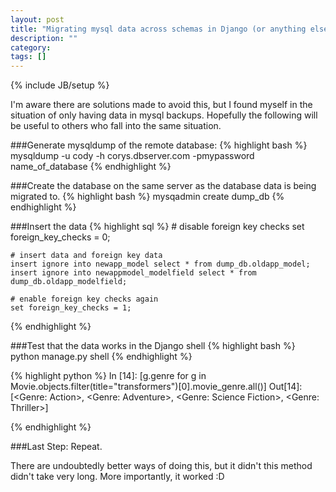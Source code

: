 ```yaml
---
layout: post
title: "Migrating mysql data across schemas in Django (or anything else)"
description: ""
category: 
tags: []
---
```

{% include JB/setup %}

I'm aware there are solutions made to avoid this, but I found myself in the situation of only having data in mysql backups. Hopefully the following will be useful to others who fall into the same situation.


###Generate mysqldump of the remote database:
    {% highlight bash %}
    mysqldump -u cody -h corys.dbserver.com -pmypassword name_of_database
    {% endhighlight %}

###Create the database on the same server as the database data is being migrated to.
    {% highlight bash %}
    mysqadmin create dump_db
    {% endhighlight %}
   
###Insert the data
{% highlight sql %}
    # disable foreign key checks
    set foreign_key_checks = 0;

    # insert data and foreign key data
    insert ignore into newapp_model select * from dump_db.oldapp_model;
    insert ignore into newappmodel_modelfield select * from dump_db.oldapp_modelfield;

    # enable foreign key checks again
    set foreign_key_checks = 1;
{% endhighlight %}

###Test that the data works in the Django shell
{% highlight bash %}
    python manage.py shell
{% endhighlight %}

{% highlight python %}
    In [14]: [g.genre for g in Movie.objects.filter(title="transformers")[0].movie_genre.all()]
    Out[14]: 
    [<Genre: Action>,
     <Genre: Adventure>,
     <Genre: Science Fiction>,
     <Genre: Thriller>]

{% endhighlight %}

###Last Step: Repeat.

There are undoubtedly better ways of doing this, but it didn't this method didn't take very long. More importantly, it worked :D
